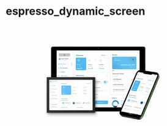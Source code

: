 # espresso_dynamic_screen

<p float="center">
<img src="assets\images\responsivedashboard.webp" width="800" />
</p>